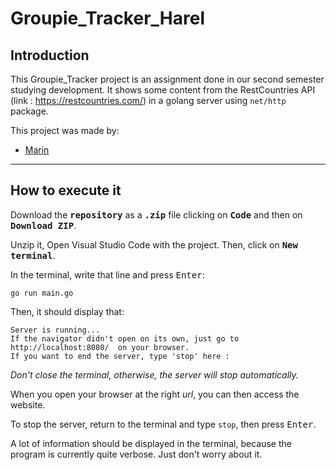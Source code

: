 # Groupie_Tracker_Harel

## Introduction

This Groupie_Tracker project is an assignment done in our second semester studying development. It shows some content from the RestCountries API (link : https://restcountries.com/) in a golang server using ```net/http``` package.

This project was made by:

- [Marin](https://github.com/harelmarin)


---


## How to execute it

Download the **<kbd>repository</kbd>** as a **<kbd>.zip</kbd>** file clicking on **<kbd>Code</kbd>** and then on **<kbd>Download ZIP</kbd>**.

Unzip it, Open Visual Studio Code with the project. Then, click on **<kbd>New terminal</kbd>**.

In the terminal, write that line and press <kbd>Enter</kbd>:
```
go run main.go
```

Then, it should display that:
```
Server is running...
If the navigator didn't open on its own, just go to  http://localhost:8080/  on your browser.
If you want to end the server, type 'stop' here :
```
_Don't close the terminal, otherwise, the server will stop automatically._

When you open your browser at the right *url*, you can then access the website.

To stop the server, return to the terminal and type ```stop```, then press <kbd>Enter</kbd>.

A lot of information should be displayed in the terminal, because the program is currently quite verbose. Just don't worry about it.
 
